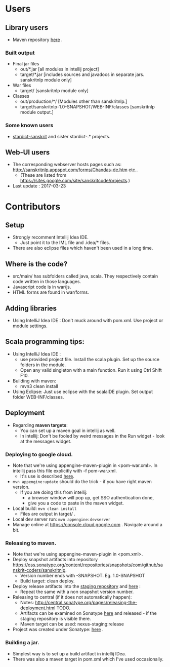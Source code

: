 # Users
## Library users
* Maven repository [here](http://search.maven.org/#artifactdetails%7Ccom.github.sanskrit-coders%7Csanskritnlp%7C1.0%7Cjar) .

### Built output
* Final jar files
  * out/*.jar [all modules in intellij project]
  * target/*.jar [includes sources and javadocs in separate jars. sanskritnlp module only]
* War files
  * target/ [sanskritnlp module only]
* Classes
  * out/production/*/ [Modules other than sanskritnlp.]
  * target/sanskritnlp-1.0-SNAPSHOT/WEB-INF/classes [sanskritnlp module output.]

### Some known users
* [stardict-sanskrit]() and sister stardict-.* projects.


## Web-UI users
* The corresponding webserver hosts pages such as: <http://sanskritnlp.appspot.com/forms/Chandas-de.htm> etc..
    * (These are listed from <https://sites.google.com/site/sanskritcode/projects>.)
* Last update : 2017-03-23

# Contributors
## Setup
* Strongly recomment Intellij Idea IDE.
  * Just point it to the IML file and .idea/* files.
* There are also eclipse files which haven't been used in a long time.

## Where is the code?
* src/main/ has subfolders called java, scala. They respectively contain code written in those languages.
* Javascript code is in war/js.
* HTML forms are found in war/forms.

## Adding libraries
* Using IntelliJ Idea IDE : Don't muck around with pom.xml. Use project or module settings.

## Scala programming tips:
* Using IntelliJ Idea IDE :
  * use provided project file. Install the scala plugin. Set up the source folders in the module.
  * Open any valid singleton with a main function. Run it using Ctrl Shift F10.
* Building with maven:
  * mvn3 clean install
* Using Eclipse: Just use eclipse with the scalaIDE plugin. Set output folder WEB-INF/classes.

## Deployment
* Regarding **maven targets**:
  * You can set up a maven goal in intellij as well.
  * In intellij: Don't be fooled by weird messages in the Run widget - look at the messages widget.

### Deploying to google cloud.
* Note that we're using appengine-maven-plugin in <pom-war.xml>. In intellij pass this file explicitly with -f pom-war.xml.
  * It's use is described [here](https://cloud.google.com/appengine/docs/standard/java/tools/maven).
* `mvn appengine:update` should do the trick - if you have right maven version.
  * If you are doing this from intellij:
    * a browser window will pop up, get SSO authentication done,
    * give you a code to paste in the maven widget.
* Local build: `mvn clean install`
  * Files are output in target/ .
* Local dev server run: `mvn appengine:devserver`
* Manage online at <https://console.cloud.google.com> . Navigate around a bit.

### Releasing to maven.
* Note that we're using appengine-maven-plugin in <pom.xml>.
* Deploy snapshot artifacts into repository <https://oss.sonatype.org/content/repositories/snapshots/com/github/sanskrit-coders/sanskritnlp>.
  * Version number ends with -SNAPSHOT. Eg. 1.0-SNAPSHOT
  * Build target: clean deploy.
* Deploy release artifacts into the [staging repository](https://oss.sonatype.org/content/repositories/releases/com/github/sanskrit-coders/sanskritnlp/) and [here](http://repo1.maven.org/maven2/com/github/sanskrit-coders/sanskritnlp/) :
  * Repeat the same with a non snapshot version number.
* Releasing to central (if it does not automatically happen):
  * Notes: <http://central.sonatype.org/pages/releasing-the-deployment.html> TODO.
  * Artifacts can be examined on Sonatype [here](https://oss.sonatype.org/#nexus-search;quick~sanskrit) and released - if the staging repository is visible there.
  * Maven target can be used: nexus-staging:release
* Project was created under Sonatype:  [here](https://issues.sonatype.org/browse/OSSRH-29183) .

### Building a jar.
* Simplest way is to set up a build artifact in intellij IDea.
* There was also a maven target in pom.xml which I've used occasionally.